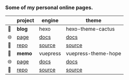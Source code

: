 ### Some of my personal online pages.

|                        | project    | engine       | theme               |
| ---------------------- | ---------- | ------------ | ------------------- |
| :pushpin:              | **blog**   | hexo         | hexo-theme-cactus   |
| :globe_with_meridians: | [page][1]  | [docs][2]    | [docs][3]           |
| :file_folder:          | [repo][4]  | [source][5]  | [source][6]         |
| :pushpin:              | **memo**   | vuepress     | vuepress-theme-hope |
| :globe_with_meridians: | [page][7]  | [docs][8]    | [docs][9]           |
| :file_folder:          | [repo][10] | [source][11] | [source][12]        |

[1]: https://yorun.me/
[2]: https://hexo.io/zh-cn/
[3]: https://github.com/probberechts/hexo-theme-cactus#cactus
[4]: https://github.com/yorunning/blog
[5]: https://github.com/hexojs/hexo
[6]: https://github.com/probberechts/hexo-theme-cactus
[7]: https://memo.yorun.me/
[8]: https://v2.vuepress.vuejs.org/zh/
[9]: https://vuepress-theme-hope.github.io/v2/zh/
[10]: https://github.com/yorunning/memo
[11]: https://github.com/vuepress/vuepress-next
[12]: https://github.com/vuepress-theme-hope/vuepress-theme-hope
